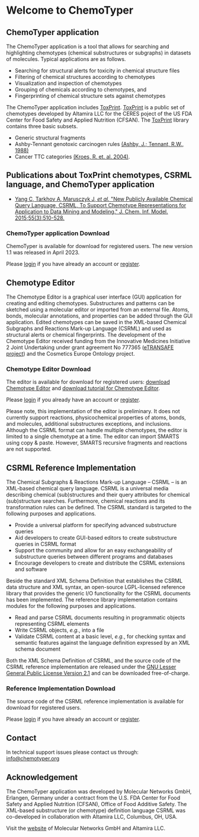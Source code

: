 Welcome to ChemoTyper
=====================

ChemoTyper application
----------------------

The ChemoTyper application is a tool that allows for searching and highlighting chemotypes (chemical substructures or subgraphs) in datasets of molecules. Typical applications are as follows.

*   Searching for structural alerts for toxicity in chemical structure files
*   Filtering of chemical structures according to chemotypes
*   Visualization and inspection of chemotypes
*   Grouping of chemicals according to chemotypes, and
*   Fingerprinting of chemical structure sets against chemotypes

The ChemoTyper application includes [​ToxPrint](https://toxprint.org). [​ToxPrint](https://toxprint.org) is a public set of chemotypes developed by Altamira LLC for the CERES poject of the US FDA Center for Food Safety and Applied Nutrition (CFSAN). The [​ToxPrint](https://toxprint.org) library contains three basic subsets.

*   Generic structural fragments
*   Ashby-Tennant genotoxic carcinogen rules [​(Ashby, J.; Tennant, R.W., 1988)](http://dx.doi.org/10.1016/0165-1218(88)90114-0)
*   Cancer TTC categories [​(Kroes, R. et. al. 2004)](http://dx.doi.org/10.1016/j.fct.2003.08.006).

Publications about ToxPrint chemotypes, CSRML language, and ChemoTyper application
----------------------------------------------------------------------------------

*   [​Yang C, Tarkhov A, Marusczyk J, *et al.* "New Publicly Available Chemical Query Language, CSRML, To Support Chemotype Representations for Application to Data Mining and Modeling." J. Chem. Inf. Model. 2015;55(3):510-528.](http://pubs.acs.org/doi/abs/10.1021/ci500667v)

### ChemoTyper application Download

ChemoTyper is available for download for registered users. The new version 1.1 was released in April 2023.

Please [login](/login) if you have already an account or [register](/register).

Chemotype Editor
----------------

The Chemotype Editor is a graphical user interface (GUI) application for creating and editing chemotypes. Substructures and patterns can be sketched using a molecular editor or imported from an external file. Atoms, bonds, molecular annotations, and properties can be added through the GUI application. Edited chemotypes can be saved in the XML-based Chemical Subgraphs and Reactions Mark-up Language (CSRML) and used as structural alerts or chemical fingerprints. The development of the Chemotype Editor received funding from the Innovative Medicines Initiative 2 Joint Undertaking under grant agreement No 777365 ([​eTRANSAFE project](https://etransafe.eu/)) and the Cosmetics Europe Ontology project.

### Chemotype Editor Download

The editor is available for download for registered users: [download Chemotype Editor](# "No permission to file.") and [download tutorial for Chemotype Editor](# "No permission to file.").

Please [login](/login) if you already have an account or [register](/register).

Please note, this implementation of the editor is preliminary. It does not currently support reactions, physicochemical properties of atoms, bonds, and molecules, additional substructures exceptions, and inclusions. Although the CSRML format can handle multiple chemotypes, the editor is limited to a single chemotype at a time. The editor can import SMARTS using copy & paste. However, SMARTS recursive fragments and reactions are not supported.

CSRML Reference Implementation
------------------------------

The Chemical Subgraphs & Reactions Mark-up Language – CSRML – is an XML-based chemical query language. CSRML is a universal media describing chemical (sub)structures and their query attributes for chemical (sub)structure searches. Furthermore, chemical reactions and its transformation rules can be defined. The CSRML standard is targeted to the following purposes and applications.

*   Provide a universal platform for specifying advanced substructure queries
*   Aid developers to create GUI-based editors to create substructure queries in CSRML format
*   Support the community and allow for an easy exchangeability of substructure queries between different programs and databases
*   Encourage developers to create and distribute the CSRML extensions and software

Beside the standard XML Schema Definition that establishes the CSRML data structure and XML syntax, an open-source LGPL-licensed reference library that provides the generic I/O functionality for the CSRML documents has been implemented. The reference library implementation contains modules for the following purposes and applications.

*   Read and parse CSRML documents resulting in programmatic objects representing CSRML elements
*   Write CSRML objects, *e.g.*, into a file
*   Validate CSRML content at a basic level, *e.g.*, for checking syntax and semantic features against the language definition expressed by an XML schema document

Both the XML Schema Definition of CSRML, and the source code of the CSRML reference implementation are released under the [​GNU Lesser General Public License Version 2.1](http://www.gnu.org/licenses/old-licenses/lgpl-2.1.html) and can be downloaded free-of-charge.

### Reference Implementation Download

The source code of the CSRML reference implementation is available for download for registered users.

Please [login](/login) if you have already an account or [register](/register).

Contact
-------

In technical support issues please contact us through: [​info@chemotyper.org](mailto:info@chemotyper.org)

Acknowledgement
---------------

The ChemoTyper application was developed by Molecular Networks GmbH, Erlangen, Germany under a contract from the U.S. FDA Center for Food Safety and Applied Nutrition (CFSAN), Office of Food Additive Safety. The XML-based substructure (or chemotype) definition language CSRML was co-developed in collaboration with Altamira LLC, Columbus, OH, USA.

Visit the [​website](https://www.mn-am.com) of Molecular Networks GmbH and Altamira LLC.
